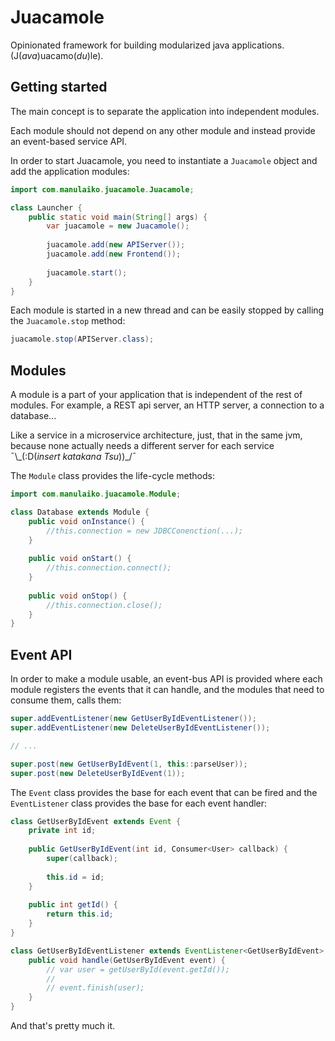 Juacamole
=========

Opinionated framework for building modularized java applications. (J(*ava*)uacamo(*du*)le).

Getting started
---------------

The main concept is to separate the application into independent modules.

Each module should not depend on any other module and instead provide an event-based service API.

In order to start Juacamole, you need to instantiate a `Juacamole` object and add the application modules:

```java
import com.manulaiko.juacamole.Juacamole;

class Launcher {
    public static void main(String[] args) {
        var juacamole = new Juacamole();
        
        juacamole.add(new APIServer());
        juacamole.add(new Frontend());
        
        juacamole.start();
    }
}
```

Each module is started in a new thread and can be easily stopped by calling the `Juacamole.stop` method:

```java
juacamole.stop(APIServer.class);
```

Modules
-------

A module is a part of your application that is independent of the rest of modules. For example,
a REST api server, an HTTP server, a connection to a database...

Like a service in a microservice architecture, just, that in the same jvm, because none actually needs
a different server for each service ¯\\\_(:D(*insert katakana Tsu*))_/¯

The `Module` class provides the life-cycle methods:

```java
import com.manulaiko.juacamole.Module;

class Database extends Module {
    public void onInstance() {
        //this.connection = new JDBCConenction(...);
    }
    
    public void onStart() {
        //this.connection.connect();
    }
    
    public void onStop() {
        //this.connection.close();
    }
}
```

Event API
---------

In order to make a module usable, an event-bus API is provided where each module registers
the events that it can handle, and the modules that need to consume them, calls them:

```java
super.addEventListener(new GetUserByIdEventListener());
super.addEventListener(new DeleteUserByIdEventListener());

// ...

super.post(new GetUserByIdEvent(1, this::parseUser));
super.post(new DeleteUserByIdEvent(1));
```

The `Event` class provides the base for each event that can be fired and the `EventListener` class
provides the base for each event handler:

```java
class GetUserByIdEvent extends Event {
    private int id;
    
    public GetUserByIdEvent(int id, Consumer<User> callback) {
        super(callback);
        
        this.id = id;
    }
    
    public int getId() {
        return this.id;
    }
}

class GetUserByIdEventListener extends EventListener<GetUserByIdEvent> {
    public void handle(GetUserByIdEvent event) {
        // var user = getUserById(event.getId());
        //
        // event.finish(user);
    }
}
```

And that's pretty much it.